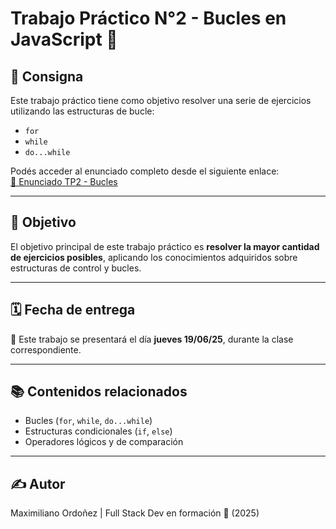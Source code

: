 # Trabajo Práctico N°2 - Bucles en JavaScript 🔁

## 📌 Consigna

Este trabajo práctico tiene como objetivo resolver una serie de ejercicios utilizando las estructuras de bucle:  
- `for`
- `while`
- `do...while`

Podés acceder al enunciado completo desde el siguiente enlace:  
[📄 Enunciado TP2 - Bucles](https://docs.google.com/document/d/1y5V1jekuNFCjC7UR61j8n7UV7Z1qQvtexX4Hni2K_aQM/edit?usp=sharing)

---


## 🎯 Objetivo

El objetivo principal de este trabajo práctico es **resolver la mayor cantidad de ejercicios posibles**, aplicando los conocimientos adquiridos sobre estructuras de control y bucles.

---

## 🗓 Fecha de entrega

📅 Este trabajo se presentará el día **jueves 19/06/25**, durante la clase correspondiente.

---

## 📚 Contenidos relacionados

- Bucles (`for`, `while`, `do...while`)
- Estructuras condicionales (`if`, `else`)
- Operadores lógicos y de comparación

---

## ✍️ Autor

Maximiliano Ordoñez | Full Stack Dev en formación 🚀 (2025)



